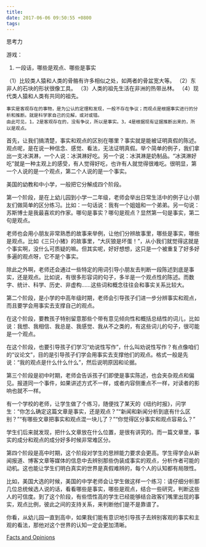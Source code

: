 ```yaml
---
title: 
date: 2017-06-06 09:50:55 +0800
tags: 
---
```


思考力



游戏： 

1. 一段话，哪些是观点、哪些是事实

（1）比较类人猿和人类的骨骼有许多相似之处，如两者的骨盆宽大等。
（2）东非人的石块的形状很像工具。
（3）人类的祖先生活在非洲的热带丛林。
（4）现代类人猿和人类有共同的祖先。

```
事实是客观存在的事物，是为公认的定理和发现，一般不存在争议；而观点是根据事实进行的分析和推断。就是科学家自己的见解，或对或错。
由此可见，1，2是客观存在的，没有争议，所以是事实。3，4是根据现有证据推断出来的，所以是观点。
```

首先，让我们搞清楚，事实和观点的区别在哪里？事实就是能被证明真假的陈述。观点呢，是在说一种信念、感觉、看法，无法证明真假。举个简单的例子，我们拿出一支冰淇淋，一个人说：冰淇淋好吃。另一个说：冰淇淋是奶制品。“冰淇淋好吃”就是一种主观上的感受，有人觉得好吃，也许有人就觉得很难吃。很明显，第一个人说的是一个观点，第二个人说的是一个事实。

美国的幼教和中小学，一般把它分解成四个阶段。

第一个阶段，是在上幼儿园到小学一二年级，老师会举出日常生活中的例子让小朋友们做简单的区分练习。比如：一句话说：我有一个姐姐和一个弟弟。另一句说：苏斯博士是我最喜欢的作家。哪句是事实？哪句是观点？显然第一句是事实，第二句是观点。


老师也会用小朋友非常熟悉的故事来举例，让他们分辨故事里，哪些是事实，哪些是观点。比如《三只小猪》的故事里，“大灰狼是坏蛋！”，从小我们就觉得这就是个事实啊，没什么可质疑的嘛。但其实呢，好好想想，这只是一个被重复了好多好多遍的观点呀，它不是个事实。


除此之外啊，老师还会通过一些特定的用词引导小朋友去判断一段陈述到底是事实，还是观点。比如说，有很多形容词的句子，多半是一个观点性的陈述。而数字、统计、科学、历史、非虚构……这些词和概念往往会和事实关系比较大。


第二个阶段，是小学的中高年级时期，老师会引导孩子们进一步分辨事实和观点，而且要学会用事实去支撑自己的观点。


在这个阶段，要教孩子特别留意那些个带有意见倾向性和概括总结性的词儿，比如说：我想、我相信、我总是、我感觉、我从不之类的，有这些词儿的句子，很可能是一个观点。


在这个阶段，也要引导孩子们学习“劝说性写作”，什么叫劝说性写作？有点像咱们的“议论文”，目的是引导孩子们学会用事实去支撑他们的观点。格式一般是先说：“我的观点是什么什么什么”，然后说明原因和论据。


第三个阶段是初中时期，老师会告诉孩子们即使是事实陈述，也会夹杂观点和偏见。报道同一个事件，如果讲述方式不一样，或者内容侧重点不一样，对读者的影响也就不一样。


有一个学校的老师，让学生做了个练习，随便找了某天的《纽约时报》，问学生：“你怎么确定这篇文章是事实，还是观点？”“新闻和新闻分析到底有什么区别？”“有哪些文章把事实和观点混一块儿了？”“你觉得区分事实和观点容易么？”


学生们后来就发现，把什么文章放在什么位置，是很有讲究的。而一篇文章里，事实的成分和观点的成分好多时候非常难区分。


第四个阶段是高中时期，这个阶段对学生的思辨能力要求会更高。学生得学会从新闻报道、博客文章等媒体的信息中去辨别那些伪装成事实的观点，分析作者可能的动机。这也能让学生们明白真实的世界是真假难辨的，每个人的认知都有局限性。


比如，美国大选的时候，美国的中学老师会让学生做这样一个练习：请仔细分析那几位总统候选人说的话，看看哪些是事实，哪些是观点，结合一些研究，判断这些人的可信度。到了这个阶段，有些悟性高的学生已经能够结合政客们嘴里出现的事实，观点比例，彼此之间的支持关系，来判断他们是不是靠谱了。

你看，从幼儿园一直到高中，如果我们能有意识地引导孩子去辨别客观的事实和主观的看法，那他对这个世界的认知一定会更加清晰。

[Facts and Opinions](http://www.sohu.com/a/75948811_106412)